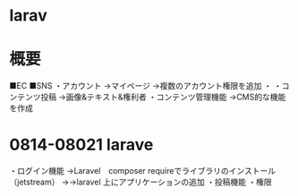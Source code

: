 # larav


# 概要
■EC
■SNS
・アカウント
→マイページ
→複数のアカウント権限を追加
・
・コンテンツ投稿
→画像&テキスト&権利者
・コンテンツ管理機能
→CMS的な機能を作成

# 0814-08021 larave
・ログイン機能
→Laravel　composer requireでライブラリのインストール （jetstream）
→→laravel 上にアプリケーションの追加
・投稿機能
・権限



